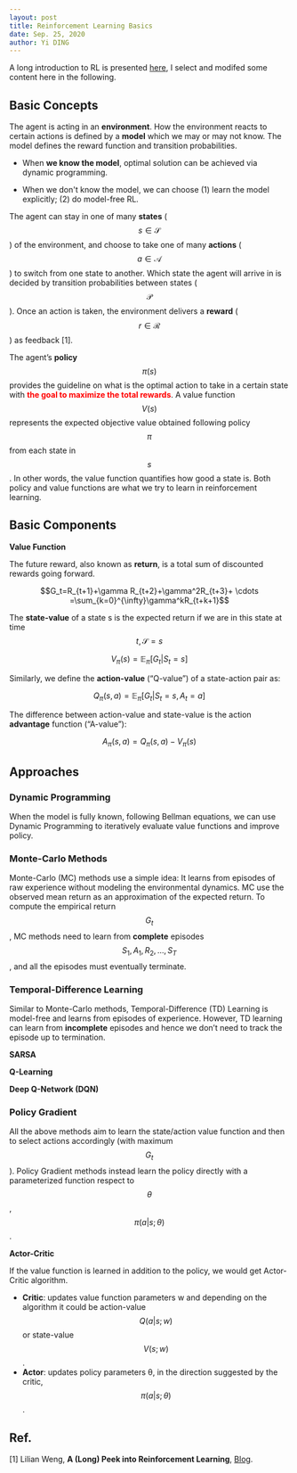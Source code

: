```yaml
---
layout: post
title: Reinforcement Learning Basics
date: Sep. 25, 2020
author: Yi DING
---
```


A long introduction to RL is presented [here](https://lilianweng.github.io/lil-log/2018/02/19/a-long-peek-into-reinforcement-learning.html), I select and modifed some content here in the following.

## Basic Concepts

The agent is acting in an **environment**. How the environment reacts to certain actions is defined by a **model** which we may or may not know. The model defines the reward function and transition probabilities.

* When **we know the model**, optimal solution can be achieved via dynamic programming.

* When we don't know the model, we can choose (1) learn the model explicitly; (2) do model-free RL.

The agent can stay in one of many **states** ($$s\in \mathcal S$$) of the environment, and choose to take one of many **actions** ($$a\in \mathcal A$$) to switch from one state to another. Which state the agent will arrive in is decided by transition probabilities between states ($$\mathcal P$$). Once an action is taken, the environment delivers a **reward** ($$r\in \mathcal R$$) as feedback [1].

The agent’s **policy** $$\pi (s)$$ provides the guideline on what is the optimal action to take in a certain state with <span style="color:red">**the goal to maximize the total rewards**</span>. A value function $$V(s)$$ represents the expected objective value obtained following policy $$\pi$$ from each state in $$s$$. In other words, the value function quantifies how good a state is. Both policy and value functions are what we try to learn in reinforcement learning.

## Basic Components

**Value Function**

The future reward, also known as **return**, is a total sum of discounted rewards going forward. 

$$G_t=R_{t+1}+\gamma R_{t+2}+\gamma^2R_{t+3}+ \cdots =\sum_{k=0}^{\infty}\gamma^kR_{t+k+1}$$

The **state-value** of a state s is the expected return if we are in this state at time $$t, \mathcal S=s$$ 

$$V_{\pi}(s) = \mathbb{E}_{\pi}[G_t \vert S_t = s]$$

Similarly, we define the **action-value** (“Q-value”) of a state-action pair as:

$$Q_{\pi}(s, a) = \mathbb{E}_{\pi}[G_t \vert S_t = s, A_t = a]$$

The difference between action-value and state-value is the action **advantage** function (“A-value”):

$$A_{\pi}(s, a) = Q_{\pi}(s, a) - V_{\pi}(s)$$

## Approaches

### Dynamic Programming

When the model is fully known, following Bellman equations, we can use Dynamic Programming to iteratively evaluate value functions and improve policy.

### Monte-Carlo Methods

Monte-Carlo (MC) methods use a simple idea: It learns from episodes of raw experience without modeling the environmental dynamics. MC use the observed mean return as an approximation of the expected return. To compute the empirical return $$G_t$$, MC methods need to learn from **complete** episodes $$S_1, A_1, R_2, \dots, S_T$$, and all the episodes must eventually terminate.

### Temporal-Difference Learning

Similar to Monte-Carlo methods, Temporal-Difference (TD) Learning is model-free and learns from episodes of experience. However, TD learning can learn from **incomplete** episodes and hence we don’t need to track the episode up to termination. 

**SARSA**

**Q-Learning**

**Deep Q-Network (DQN)**

### Policy Gradient

All the above methods aim to learn the state/action value function and then to select actions accordingly (with maximum $$G_t$$). Policy Gradient methods instead learn the policy directly with a parameterized function respect to $$\theta$$, $$\pi(a \vert s; \theta)$$.

**Actor-Critic**

If the value function is learned in addition to the policy, we would get Actor-Critic algorithm.

- **Critic**: updates value function parameters w and depending on the algorithm it could be action-value $$Q(a \vert s; w)$$ or state-value $$V(s; w)$$.
- **Actor**: updates policy parameters θ, in the direction suggested by the critic, $$\pi(a \vert s; \theta)$$.

## Ref.

[1] Lilian Weng, **A (Long) Peek into Reinforcement Learning**, [Blog](https://lilianweng.github.io/lil-log/2018/02/19/a-long-peek-into-reinforcement-learning.html).

